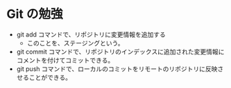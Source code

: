 # Git の勉強
- git add コマンドで、リポジトリに変更情報を追加する
	- このことを、ステージングという。
- git commit コマンドで、リポジトリのインデックスに追加された変更情報にコメントを付けてコミットできる。
- git push コマンドで、ローカルのコミットをリモートのリポジトリに反映させることができる。
